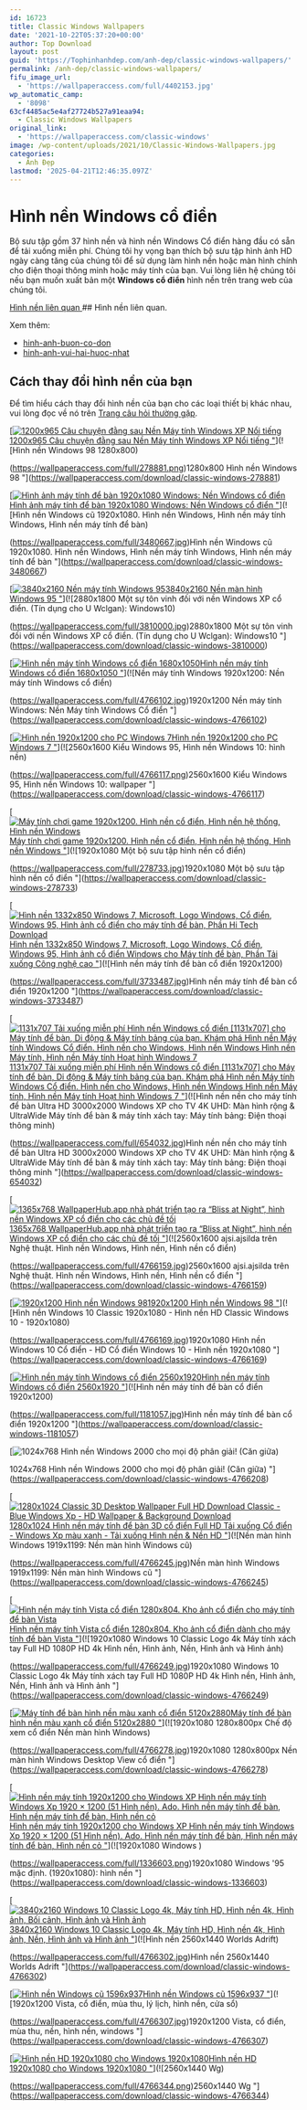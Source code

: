 ```yaml
---
id: 16723
title: Classic Windows Wallpapers
date: '2021-10-22T05:37:20+00:00'
author: Top Download
layout: post
guid: 'https://Tophinhanhdep.com/anh-dep/classic-windows-wallpapers/'
permalink: /anh-dep/classic-windows-wallpapers/
fifu_image_url:
  - 'https://wallpaperaccess.com/full/4402153.jpg'
wp_automatic_camp:
  - '8098'
63cf4485ac5e4af27724b527a91eaa94:
  - Classic Windows Wallpapers
original_link:
  - 'https://wallpaperaccess.com/classic-windows'
image: /wp-content/uploads/2021/10/Classic-Windows-Wallpapers.jpg
categories:
  - Ảnh Đẹp
lastmod: '2025-04-21T12:46:35.097Z'
---
```

# Hình nền Windows cổ điển

Bộ sưu tập gồm 37 hình nền và hình nền Windows Cổ điển hàng đầu có sẵn để tải xuống miễn phí. Chúng tôi hy vọng bạn thích bộ sưu tập hình ảnh HD ngày càng tăng của chúng tôi để sử dụng làm hình nền hoặc màn hình chính cho điện thoại thông minh hoặc máy tính của bạn. Vui lòng liên hệ chúng tôi nếu bạn muốn xuất bản một **Windows cổ điển** hình nền trên trang web của chúng tôi.

[Hình nền liên quan ](#related) ## Hình nền liên quan.

   
 Xem thêm:

   
- [hinh-anh-buon-co-don](https://tophinhanhdep.com/hinh-anh-buon/hinh-anh-buon-co-don/)
- [hinh-anh-vui-hai-huoc-nhat](https://tophinhanhdep.com/anh-hai-huoc/hinh-anh-vui-hai-huoc-nhat/)

## Cách thay đổi hình nền của bạn

Để tìm hiểu cách thay đổi hình nền của bạn cho các loại thiết bị khác nhau, vui lòng đọc về nó trên [Trang câu hỏi thường gặp](https://tophinhanhdep.com/faq/).

  
[[![1200x965 Câu chuyện đằng sau Nền Máy tính Windows XP Nổi tiếng](https://wallpaperaccess.com/full/4402153.jpg)1200x965 Câu chuyện đằng sau Nền Máy tính Windows XP Nổi tiếng "](https://wallpaperaccess.com/download/classic-windows-4402153)](![Hình nền Windows 98 1280x800)

(https://wallpaperaccess.com/full/278881.png)1280x800 Hình nền Windows 98 "](https://wallpaperaccess.com/download/classic-windows-278881)

[[![Hình ảnh máy tính để bàn 1920x1080 Windows: Nền Windows cổ điển](https://wallpaperaccess.com/full/4766059.jpg)Hình ảnh máy tính để bàn 1920x1080 Windows: Nền Windows cổ điển "](https://wallpaperaccess.com/download/classic-windows-4766059)](![Hình nền Windows cũ 1920x1080.  Hình nền Windows, Hình nền máy tính Windows, Hình nền máy tính để bàn)

(https://wallpaperaccess.com/full/3480667.jpg)Hình nền Windows cũ 1920x1080. Hình nền Windows, Hình nền máy tính Windows, Hình nền máy tính để bàn "](https://wallpaperaccess.com/download/classic-windows-3480667)

[[![3840x2160 Nền máy tính Windows 95](https://wallpaperaccess.com/full/3263297.jpg)3840x2160 Nền màn hình Windows 95 "](https://wallpaperaccess.com/download/classic-windows-3263297)](![2880x1800 Một sự tôn vinh đối với nền Windows XP cổ điển.  (Tín dụng cho U Wclgan): Windows10)

(https://wallpaperaccess.com/full/3810000.jpg)2880x1800 Một sự tôn vinh đối với nền Windows XP cổ điển. (Tín dụng cho U Wclgan): Windows10 "](https://wallpaperaccess.com/download/classic-windows-3810000)

[[![Hình nền máy tính Windows cổ điển 1680x1050](https://wallpaperaccess.com/full/4766095.jpg)Hình nền máy tính Windows cổ điển 1680x1050 "](https://wallpaperaccess.com/download/classic-windows-4766095)](![Nền máy tính Windows 1920x1200: Nền máy tính Windows cổ điển)

(https://wallpaperaccess.com/full/4766102.jpg)1920x1200 Nền máy tính Windows: Nền Máy tính Windows Cổ điển "](https://wallpaperaccess.com/download/classic-windows-4766102)

[[![Hình nền 1920x1200 cho PC Windows 7](https://wallpaperaccess.com/full/3296596.jpg)Hình nền 1920x1200 cho PC Windows 7 "](https://wallpaperaccess.com/download/classic-windows-3296596)](![2560x1600 Kiểu Windows 95, Hình nền Windows 10: hình nền)

(https://wallpaperaccess.com/full/4766117.png)2560x1600 Kiểu Windows 95, Hình nền Windows 10: wallpaper "](https://wallpaperaccess.com/download/classic-windows-4766117)

[[![Máy tính chơi game 1920x1200.  Hình nền cổ điển, Hình nền hệ thống, Hình nền Windows](https://wallpaperaccess.com/full/113615.jpg)Máy tính chơi game 1920x1200. Hình nền cổ điển, Hình nền hệ thống, Hình nền Windows "](https://wallpaperaccess.com/download/classic-windows-113615)](![1920x1080 Một bộ sưu tập hình nền cổ điển)

(https://wallpaperaccess.com/full/278733.jpg)1920x1080 Một bộ sưu tập hình nền cổ điển "](https://wallpaperaccess.com/download/classic-windows-278733)

[[![Hình nền 1332x850 Windows 7, Microsoft, Logo Windows, Cổ điển, Windows 95, Hình ảnh cổ điển cho máy tính để bàn, Phần Hi Tech Download](https://wallpaperaccess.com/full/1181142.jpg)Hình nền 1332x850 Windows 7, Microsoft, Logo Windows, Cổ điển, Windows 95, Hình ảnh cổ điển Windows cho Máy tính để bàn, Phần Tải xuống Công nghệ cao "](https://wallpaperaccess.com/download/classic-windows-1181142)](![Hình nền máy tính để bàn cổ điển 1920x1200)

(https://wallpaperaccess.com/full/3733487.jpg)Hình nền máy tính để bàn cổ điển 1920x1200 "](https://wallpaperaccess.com/download/classic-windows-3733487)

[[![1131x707 Tải xuống miễn phí Hình nền Windows cổ điển [1131x707] cho Máy tính để bàn, Di động & Máy tính bảng của bạn.  Khám phá Hình nền Máy tính Windows Cổ điển.  Hình nền cho Windows, Hình nền Windows Hình nền Máy tính, Hình nền Máy tính Hoạt hình Windows 7](https://wallpaperaccess.com/full/4766151.jpg)1131x707 Tải xuống miễn phí Hình nền Windows cổ điển \[1131x707\] cho Máy tính để bàn, Di động &amp; Máy tính bảng của bạn. Khám phá Hình nền Máy tính Windows Cổ điển. Hình nền cho Windows, Hình nền Windows Hình nền Máy tính, Hình nền Máy tính Hoạt hình Windows 7 "](https://wallpaperaccess.com/download/classic-windows-4766151)](![Hình nền nền cho máy tính để bàn Ultra HD 3000x2000 Windows XP cho TV 4K UHD: Màn hình rộng & UltraWide Máy tính để bàn & máy tính xách tay: Máy tính bảng: Điện thoại thông minh)

(https://wallpaperaccess.com/full/654032.jpg)Hình nền nền cho máy tính để bàn Ultra HD 3000x2000 Windows XP cho TV 4K UHD: Màn hình rộng &amp; UltraWide Máy tính để bàn &amp; máy tính xách tay: Máy tính bảng: Điện thoại thông minh "](https://wallpaperaccess.com/download/classic-windows-654032)

[[![1365x768 WallpaperHub.app nhà phát triển tạo ra “Bliss at Night”, hình nền Windows XP cổ điển cho các chủ đề tối](https://wallpaperaccess.com/full/3333175.jpg)1365x768 WallpaperHub.app nhà phát triển tạo ra “Bliss at Night”, hình nền Windows XP cổ điển cho các chủ đề tối "](https://wallpaperaccess.com/download/classic-windows-3333175)](![2560x1600 ajsi.ajsilda trên Nghệ thuật.  Hình nền Windows, Hình nền, Hình nền cổ điển)

(https://wallpaperaccess.com/full/4766159.jpg)2560x1600 ajsi.ajsilda trên Nghệ thuật. Hình nền Windows, Hình nền, Hình nền cổ điển "](https://wallpaperaccess.com/download/classic-windows-4766159)

[[![1920x1200 Hình nền Windows 98](https://wallpaperaccess.com/full/4766167.jpg)1920x1200 Hình nền Windows 98 "](https://wallpaperaccess.com/download/classic-windows-4766167)](![Hình nền Windows 10 Classic 1920x1080 - Hình nền HD Classic Windows 10 - 1920x1080)

(https://wallpaperaccess.com/full/4766169.jpg)1920x1080 Hình nền Windows 10 Cổ điển - HD Cổ điển Windows 10 - Hình nền 1920x1080 "](https://wallpaperaccess.com/download/classic-windows-4766169)

[[![Hình nền máy tính Windows cổ điển 2560x1920](https://wallpaperaccess.com/full/4766173.jpg)Hình nền máy tính Windows cổ điển 2560x1920 "](https://wallpaperaccess.com/download/classic-windows-4766173)](![Hình nền máy tính để bàn cổ điển 1920x1200)

(https://wallpaperaccess.com/full/1181057.jpg)Hình nền máy tính để bàn cổ điển 1920x1200 "](https://wallpaperaccess.com/download/classic-windows-1181057)

[![1024x768 Hình nền Windows 2000 cho mọi độ phân giải!  (Căn giữa)](https://wallpaperaccess.com/full/4766208.png)

1024x768 Hình nền Windows 2000 cho mọi độ phân giải! (Căn giữa) "](https://wallpaperaccess.com/download/classic-windows-4766208)

[[![1280x1024 Classic 3D Desktop Wallpaper Full HD Download Classic - Blue Windows Xp - HD Wallpaper & Background Download](https://wallpaperaccess.com/full/4766243.jpg)1280x1024 Hình nền máy tính để bàn 3D cổ điển Full HD Tải xuống Cổ điển - Windows Xp màu xanh - Tải xuống Hình nền &amp; Nền HD "](https://wallpaperaccess.com/download/classic-windows-4766243)](![Nền màn hình Windows 1919x1199: Nền màn hình Windows cũ)

(https://wallpaperaccess.com/full/4766245.jpg)Nền màn hình Windows 1919x1199: Nền màn hình Windows cũ "](https://wallpaperaccess.com/download/classic-windows-4766245)

[[![Hình nền máy tính Vista cổ điển 1280x804.  Kho ảnh cổ điển cho máy tính để bàn Vista](https://wallpaperaccess.com/full/2123293.jpg)Hình nền máy tính Vista cổ điển 1280x804. Kho ảnh cổ điển dành cho máy tính để bàn Vista "](https://wallpaperaccess.com/download/classic-windows-2123293)](![1920x1080 Windows 10 Classic Logo 4k Máy tính xách tay Full HD 1080P HD 4k Hình nền, Hình ảnh, Nền, Hình ảnh và Hình ảnh)

(https://wallpaperaccess.com/full/4766249.jpg)1920x1080 Windows 10 Classic Logo 4k Máy tính xách tay Full HD 1080P HD 4k Hình nền, Hình ảnh, Nền, Hình ảnh và Hình ảnh "](https://wallpaperaccess.com/download/classic-windows-4766249)

[[![Máy tính để bàn hình nền màu xanh cổ điển 5120x2880](https://wallpaperaccess.com/full/4766250.jpg)Máy tính để bàn hình nền màu xanh cổ điển 5120x2880 "](https://wallpaperaccess.com/download/classic-windows-4766250)](![1920x1080 1280x800px Chế độ xem cổ điển Nền màn hình Windows)

(https://wallpaperaccess.com/full/4766278.jpg)1920x1080 1280x800px Nền màn hình Windows Desktop View cổ điển "](https://wallpaperaccess.com/download/classic-windows-4766278)

[[![Hình nền máy tính 1920x1200 cho Windows XP Hình nền máy tính Windows Xp 1920 × 1200 (51 Hình nền).  Ado.  Hình nền máy tính để bàn, Hình nền máy tính để bàn, Hình nền cỏ](https://wallpaperaccess.com/full/2060551.jpg)Hình nền máy tính 1920x1200 cho Windows XP Hình nền máy tính Windows Xp 1920 × 1200 (51 Hình nền). Ado. Hình nền máy tính để bàn, Hình nền máy tính để bàn, Hình nền cỏ "](https://wallpaperaccess.com/download/classic-windows-2060551)](![1920x1080 Windows )

(https://wallpaperaccess.com/full/1336603.png)1920x1080 Windows '95 mặc định. (1920x1080): hình nền "](https://wallpaperaccess.com/download/classic-windows-1336603)

[[![3840x2160 Windows 10 Classic Logo 4k, Máy tính HD, Hình nền 4k, Hình ảnh, Bối cảnh, Hình ảnh và Hình ảnh](https://wallpaperaccess.com/full/4259631.jpg)3840x2160 Windows 10 Classic Logo 4k, Máy tính HD, Hình nền 4k, Hình ảnh, Nền, Hình ảnh và Hình ảnh "](https://wallpaperaccess.com/download/classic-windows-4259631)](![Hình nền 2560x1440 Worlds Adrift)

(https://wallpaperaccess.com/full/4766302.jpg)Hình nền 2560x1440 Worlds Adrift "](https://wallpaperaccess.com/download/classic-windows-4766302)

[[![Hình nền Windows cũ 1596x937](https://wallpaperaccess.com/full/4766303.jpg)Hình nền Windows cũ 1596x937 "](https://wallpaperaccess.com/download/classic-windows-4766303)](![1920x1200 Vista, cổ điển, mùa thu, lý lịch, hình nền, cửa sổ)

(https://wallpaperaccess.com/full/4766307.jpg)1920x1200 Vista, cổ điển, mùa thu, nền, hình nền, windows "](https://wallpaperaccess.com/download/classic-windows-4766307)

[[![Hình nền HD 1920x1080 cho Windows 1920x1080](https://wallpaperaccess.com/full/4766331.jpg)Hình nền HD 1920x1080 cho Windows 1920x1080 "](https://wallpaperaccess.com/download/classic-windows-4766331)](![2560x1440 Wg)

(https://wallpaperaccess.com/full/4766344.png)2560x1440 Wg "](https://wallpaperaccess.com/download/classic-windows-4766344)
